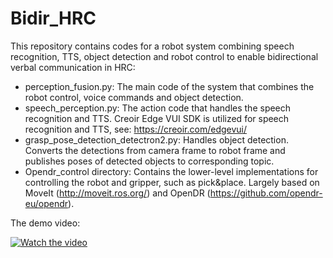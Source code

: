 # Bidir_HRC
This repository contains codes for a robot system combining speech recognition, TTS, object detection and robot control to enable bidirectional verbal communication in HRC:

  * perception_fusion.py: The main code of the system that combines the robot control, voice commands and object detection.
  * speech_perception.py: The action code that handles the speech recognition and TTS. Creoir Edge VUI SDK is utilized for speech recognition and TTS, see: https://creoir.com/edgevui/
  * grasp_pose_detection_detectron2.py: Handles object detection. Converts the detections from camera frame to robot frame and publishes poses of detected objects to corresponding topic.
  * Opendr_control directory: Contains the lower-level implementations for controlling the robot and gripper, such as pick&place. Largely based on MoveIt (http://moveit.ros.org/) and OpenDR (https://github.com/opendr-eu/opendr).

The demo video:

[![Watch the video](https://img.youtube.com/vi/7vJrGNcnmt4/maxresdefault.jpg)](https://youtu.be/7vJrGNcnmt4)
